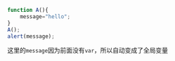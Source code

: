 ```javascript
function A(){
	message="hello";
}
A();
alert(message);
```

这里的`message`因为前面没有`var`，所以自动变成了全局变量